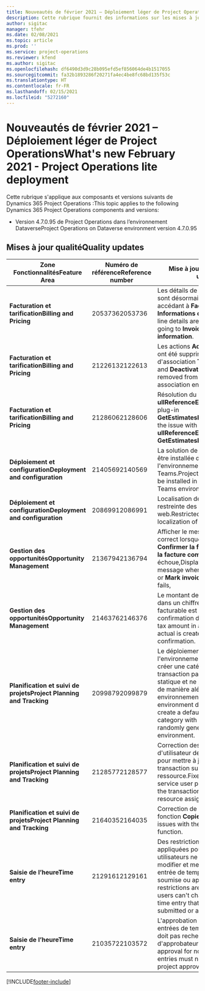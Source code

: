 ```yaml
---
title: Nouveautés de février 2021 – Déploiement léger de Project Operations
description: Cette rubrique fournit des informations sur les mises à jour qualité disponibles dans la version de février 2021 du déploiement simplifié de Project Operations.
author: sigitac
manager: tfehr
ms.date: 02/08/2021
ms.topic: article
ms.prod: ''
ms.service: project-operations
ms.reviewer: kfend
ms.author: sigitac
ms.openlocfilehash: df6490d3d9c28b095efd5ef856064de4b1517055
ms.sourcegitcommit: fa32b1893286f20271fa4ec4be8fc68bd135f53c
ms.translationtype: HT
ms.contentlocale: fr-FR
ms.lasthandoff: 02/15/2021
ms.locfileid: "5272160"
---
```

# <a name="whats-new-february-2021---project-operations-lite-deployment"></a><span data-ttu-id="f031c-103">Nouveautés de février 2021 – Déploiement léger de Project Operations</span><span class="sxs-lookup"><span data-stu-id="f031c-103">What's new February 2021 - Project Operations lite deployment</span></span>

<span data-ttu-id="f031c-104">Cette rubrique s'applique aux composants et versions suivants de Dynamics 365 Project Operations :</span><span class="sxs-lookup"><span data-stu-id="f031c-104">This topic applies to the following Dynamics 365 Project Operations components and versions:</span></span>

  - <span data-ttu-id="f031c-105">Version 4.7.0.95 de Project Operations dans l’environnement Dataverse</span><span class="sxs-lookup"><span data-stu-id="f031c-105">Project Operations on Dataverse environment version 4.7.0.95</span></span>

## <a name="quality-updates"></a><span data-ttu-id="f031c-106">Mises à jour qualité</span><span class="sxs-lookup"><span data-stu-id="f031c-106">Quality updates</span></span>

| <span data-ttu-id="f031c-107">**Zone Fonctionnalités**</span><span class="sxs-lookup"><span data-stu-id="f031c-107">**Feature Area**</span></span> | <span data-ttu-id="f031c-108">**Numéro de référence**</span><span class="sxs-lookup"><span data-stu-id="f031c-108">**Reference number**</span></span> | <span data-ttu-id="f031c-109">**Mise à jour qualité**</span><span class="sxs-lookup"><span data-stu-id="f031c-109">**Quality update**</span></span> |
| --- | --- | --- |
| <span data-ttu-id="f031c-110">**Facturation et tarification**</span><span class="sxs-lookup"><span data-stu-id="f031c-110">**Billing and Pricing**</span></span> | <span data-ttu-id="f031c-111">2053736</span><span class="sxs-lookup"><span data-stu-id="f031c-111">2053736</span></span> | <span data-ttu-id="f031c-112">Les détails de la ligne de facture sont désormais accessibles en accédant à **Facture** > **Informations connexes**.</span><span class="sxs-lookup"><span data-stu-id="f031c-112">Invoice line details are now accessible by going to **Invoice** > **Related information**.</span></span> |
| <span data-ttu-id="f031c-113">**Facturation et tarification**</span><span class="sxs-lookup"><span data-stu-id="f031c-113">**Billing and Pricing**</span></span> | <span data-ttu-id="f031c-114">2122613</span><span class="sxs-lookup"><span data-stu-id="f031c-114">2122613</span></span> | <span data-ttu-id="f031c-115">Les actions **Activer** et **Désactiver** ont été supprimées des entités d'association **Tarifs**.</span><span class="sxs-lookup"><span data-stu-id="f031c-115">The **Activate** and **Deactivate** actions were removed from the **Price List** association entities.</span></span> |
| <span data-ttu-id="f031c-116">**Facturation et tarification**</span><span class="sxs-lookup"><span data-stu-id="f031c-116">**Billing and Pricing**</span></span> | <span data-ttu-id="f031c-117">2128606</span><span class="sxs-lookup"><span data-stu-id="f031c-117">2128606</span></span> | <span data-ttu-id="f031c-118">Résolution du problème avec **ullReferenceException** dans le plug-in **GetEstimatesForProject**.</span><span class="sxs-lookup"><span data-stu-id="f031c-118">Resolved the issue with **ullReferenceException** in the **GetEstimatesForProject** plug-in.</span></span> |
| <span data-ttu-id="f031c-119">**Déploiement et configuration**</span><span class="sxs-lookup"><span data-stu-id="f031c-119">**Deployment and configuration**</span></span> | <span data-ttu-id="f031c-120">2140569</span><span class="sxs-lookup"><span data-stu-id="f031c-120">2140569</span></span> | <span data-ttu-id="f031c-121">La solution de projet ne doit pas être installée dans l'environnement Dataverse Teams.</span><span class="sxs-lookup"><span data-stu-id="f031c-121">Project solution must not be installed in the Dataverse Teams environments.</span></span> |
| <span data-ttu-id="f031c-122">**Déploiement et configuration**</span><span class="sxs-lookup"><span data-stu-id="f031c-122">**Deployment and configuration**</span></span> | <span data-ttu-id="f031c-123">2086991</span><span class="sxs-lookup"><span data-stu-id="f031c-123">2086991</span></span> | <span data-ttu-id="f031c-124">Localisation de personnalisation restreinte des ressources web.</span><span class="sxs-lookup"><span data-stu-id="f031c-124">Restricted customizing localization of web resources.</span></span> |
| <span data-ttu-id="f031c-125">**Gestion des opportunités**</span><span class="sxs-lookup"><span data-stu-id="f031c-125">**Opportunity Management**</span></span> | <span data-ttu-id="f031c-126">2136794</span><span class="sxs-lookup"><span data-stu-id="f031c-126">2136794</span></span> | <span data-ttu-id="f031c-127">Afficher le message d'erreur correct lorsque le processus **Confirmer la facture** ou **Marquer la facture comme payée** échoue,</span><span class="sxs-lookup"><span data-stu-id="f031c-127">Display correct error message when **Confirm invoice** or **Mark invoice as paid** process fails,</span></span> |
| <span data-ttu-id="f031c-128">**Gestion des opportunités**</span><span class="sxs-lookup"><span data-stu-id="f031c-128">**Opportunity Management**</span></span> | <span data-ttu-id="f031c-129">2146376</span><span class="sxs-lookup"><span data-stu-id="f031c-129">2146376</span></span> | <span data-ttu-id="f031c-130">Le montant de la taxe corrigé dans un chiffre réel non facturable est créé à partir de la confirmation de facture.</span><span class="sxs-lookup"><span data-stu-id="f031c-130">Corrected tax amount in a non-chargeable actual is created from invoice confirmation.</span></span> |
| <span data-ttu-id="f031c-131">**Planification et suivi de projets**</span><span class="sxs-lookup"><span data-stu-id="f031c-131">**Project Planning and Tracking**</span></span> | <span data-ttu-id="f031c-132">2099879</span><span class="sxs-lookup"><span data-stu-id="f031c-132">2099879</span></span> | <span data-ttu-id="f031c-133">Le déploiement de l'environnement Dataverse doit créer une catégorie de transaction par défaut avec un ID statique et ne pas en générer une de manière aléatoire par environnement.</span><span class="sxs-lookup"><span data-stu-id="f031c-133">The Dataverse environment deployment must create a default transaction category with a static ID and not randomly generate one per environment.</span></span> |
| <span data-ttu-id="f031c-134">**Planification et suivi de projets**</span><span class="sxs-lookup"><span data-stu-id="f031c-134">**Project Planning and Tracking**</span></span> | <span data-ttu-id="f031c-135">2128577</span><span class="sxs-lookup"><span data-stu-id="f031c-135">2128577</span></span> | <span data-ttu-id="f031c-136">Correction des privilèges d'utilisateur de Project Service pour mettre à jour la catégorie de transaction sur une affectation de ressource.</span><span class="sxs-lookup"><span data-stu-id="f031c-136">Fixed the Project service user privileges to update the transaction category on a resource assignment.</span></span> |
| <span data-ttu-id="f031c-137">**Planification et suivi de projets**</span><span class="sxs-lookup"><span data-stu-id="f031c-137">**Project Planning and Tracking**</span></span> | <span data-ttu-id="f031c-138">2164035</span><span class="sxs-lookup"><span data-stu-id="f031c-138">2164035</span></span> | <span data-ttu-id="f031c-139">Correction de problèmes avec la fonction **Copier le projet**.</span><span class="sxs-lookup"><span data-stu-id="f031c-139">Fixed issues with the **Copy Project** function.</span></span> |
| <span data-ttu-id="f031c-140">**Saisie de l’heure**</span><span class="sxs-lookup"><span data-stu-id="f031c-140">**Time entry**</span></span> | <span data-ttu-id="f031c-141">2129161</span><span class="sxs-lookup"><span data-stu-id="f031c-141">2129161</span></span> | <span data-ttu-id="f031c-142">Des restrictions plus strictes sont appliquées pour garantir que les utilisateurs ne peuvent pas modifier et mettre à jour une entrée de temps qui a été soumise ou approuvée.</span><span class="sxs-lookup"><span data-stu-id="f031c-142">Tighter restrictions are applied to ensure users can't change and update a time entry that has been submitted or approved.</span></span> |
| <span data-ttu-id="f031c-143">**Saisie de l’heure**</span><span class="sxs-lookup"><span data-stu-id="f031c-143">**Time entry**</span></span> | <span data-ttu-id="f031c-144">2103572</span><span class="sxs-lookup"><span data-stu-id="f031c-144">2103572</span></span> | <span data-ttu-id="f031c-145">L'approbation de temps pour les entrées de temps hors projet ne doit pas rechercher le rôle d'approbateur de projet.</span><span class="sxs-lookup"><span data-stu-id="f031c-145">Time approval for non-project time entries must not be looking for project approver role.</span></span> |


[!INCLUDE[footer-include](../../includes/footer-banner.md)]